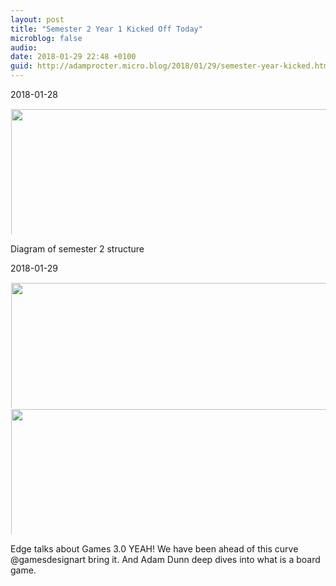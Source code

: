 ```yaml
---
layout: post
title: "Semester 2 Year 1 Kicked Off Today"
microblog: false
audio: 
date: 2018-01-29 22:48 +0100
guid: http://adamprocter.micro.blog/2018/01/29/semester-year-kicked.html
---
```


2018-01-28

<img src="http://discursive.adamprocter.co.uk/uploads/2018/95020fd1f1.jpg" width="600" height="600" style="max-height: 200px; width: auto; padding: 1px;" />

Diagram of semester 2 structure



2018-01-29

<img src="http://discursive.adamprocter.co.uk/uploads/2018/558947071f.jpg" width="600" height="600" style="max-height: 200px; width: auto; padding: 1px;" /><img src="http://discursive.adamprocter.co.uk/uploads/2018/098df588f2.jpg" width="600" height="600" style="max-height: 200px; width: auto; padding: 1px;" />

Edge talks about Games 3.0 YEAH! We have been ahead of this curve @gamesdesignart bring it. And Adam Dunn deep dives into what is a board game. 




